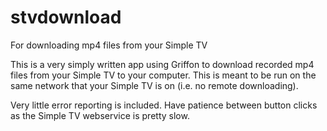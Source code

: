 stvdownload
===========

For downloading mp4 files from your Simple TV

This is a very simply written app using Griffon to download recorded mp4 files from your Simple TV to your computer.  This is meant to be run on the same network that your Simple TV is on (i.e. no remote downloading).

Very little error reporting is included.  Have patience between button clicks as the Simple TV webservice is pretty slow.

